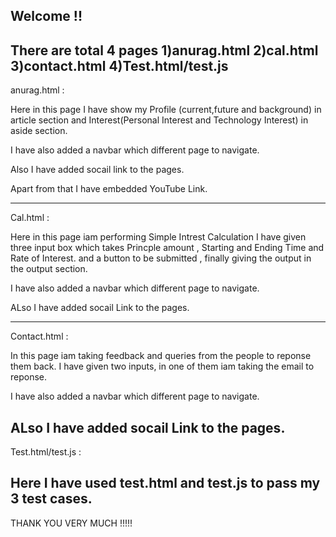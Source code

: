Welcome !!
--------------------
There are total 4 pages
1)anurag.html
2)cal.html
3)contact.html
4)Test.html/test.js
------------
anurag.html : 

Here in this page I have show my Profile (current,future and background) in article section
and Interest(Personal Interest and Technology Interest)  in aside section.

I have also added a navbar which different page to navigate.

Also I have added socail link to the pages.

Apart from that I have embedded YouTube Link. 

------------
Cal.html :

Here in this page iam performing Simple Intrest Calculation
I have given three input box which takes Princple amount , Starting and Ending Time and Rate of Interest.
and a button to be submitted , finally giving the output in the output section.

I have also added a navbar which different page to navigate.

ALso I have added socail Link to the pages.

----------
Contact.html :

In this page iam taking feedback and queries from the people to reponse them back.
I have given two inputs, in one of them iam taking the email to reponse.

I have also added a navbar which different page to navigate.

ALso I have added socail Link to the pages.
------------
Test.html/test.js :

Here I have used test.html and test.js to pass my 3 test cases.
------------

THANK YOU VERY MUCH !!!!!
